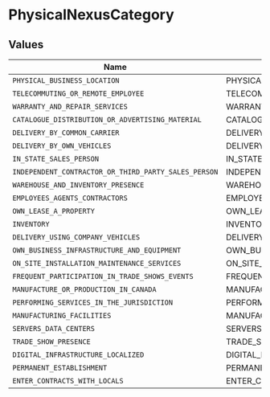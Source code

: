 # PhysicalNexusCategory


## Values

| Name                                                 | Value                                                |
| ---------------------------------------------------- | ---------------------------------------------------- |
| `PHYSICAL_BUSINESS_LOCATION`                         | PHYSICAL_BUSINESS_LOCATION                           |
| `TELECOMMUTING_OR_REMOTE_EMPLOYEE`                   | TELECOMMUTING_OR_REMOTE_EMPLOYEE                     |
| `WARRANTY_AND_REPAIR_SERVICES`                       | WARRANTY_AND_REPAIR_SERVICES                         |
| `CATALOGUE_DISTRIBUTION_OR_ADVERTISING_MATERIAL`     | CATALOGUE_DISTRIBUTION_OR_ADVERTISING_MATERIAL       |
| `DELIVERY_BY_COMMON_CARRIER`                         | DELIVERY_BY_COMMON_CARRIER                           |
| `DELIVERY_BY_OWN_VEHICLES`                           | DELIVERY_BY_OWN_VEHICLES                             |
| `IN_STATE_SALES_PERSON`                              | IN_STATE_SALES_PERSON                                |
| `INDEPENDENT_CONTRACTOR_OR_THIRD_PARTY_SALES_PERSON` | INDEPENDENT_CONTRACTOR_OR_THIRD_PARTY_SALES_PERSON   |
| `WAREHOUSE_AND_INVENTORY_PRESENCE`                   | WAREHOUSE_AND_INVENTORY_PRESENCE                     |
| `EMPLOYEES_AGENTS_CONTRACTORS`                       | EMPLOYEES_AGENTS_CONTRACTORS                         |
| `OWN_LEASE_A_PROPERTY`                               | OWN_LEASE_A_PROPERTY                                 |
| `INVENTORY`                                          | INVENTORY                                            |
| `DELIVERY_USING_COMPANY_VEHICLES`                    | DELIVERY_USING_COMPANY_VEHICLES                      |
| `OWN_BUSINESS_INFRASTRUCTURE_AND_EQUIPMENT`          | OWN_BUSINESS_INFRASTRUCTURE_AND_EQUIPMENT            |
| `ON_SITE_INSTALLATION_MAINTENANCE_SERVICES`          | ON_SITE_INSTALLATION_MAINTENANCE_SERVICES            |
| `FREQUENT_PARTICIPATION_IN_TRADE_SHOWS_EVENTS`       | FREQUENT_PARTICIPATION_IN_TRADE_SHOWS_EVENTS         |
| `MANUFACTURE_OR_PRODUCTION_IN_CANADA`                | MANUFACTURE_OR_PRODUCTION_IN_CANADA                  |
| `PERFORMING_SERVICES_IN_THE_JURISDICTION`            | PERFORMING_SERVICES_IN_THE_JURISDICTION              |
| `MANUFACTURING_FACILITIES`                           | MANUFACTURING_FACILITIES                             |
| `SERVERS_DATA_CENTERS`                               | SERVERS_DATA_CENTERS                                 |
| `TRADE_SHOW_PRESENCE`                                | TRADE_SHOW_PRESENCE                                  |
| `DIGITAL_INFRASTRUCTURE_LOCALIZED`                   | DIGITAL_INFRASTRUCTURE_LOCALIZED                     |
| `PERMANENT_ESTABLISHMENT`                            | PERMANENT_ESTABLISHMENT                              |
| `ENTER_CONTRACTS_WITH_LOCALS`                        | ENTER_CONTRACTS_WITH_LOCALS                          |